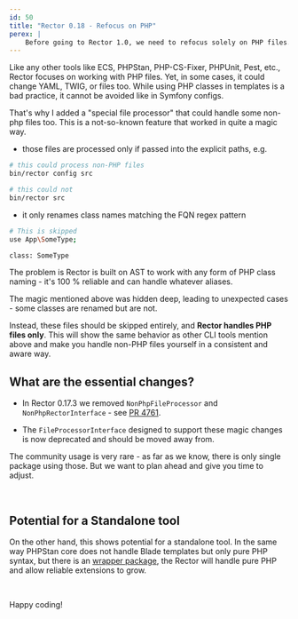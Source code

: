 ```yaml
---
id: 50
title: "Rector 0.18 - Refocus on PHP"
perex: |
    Before going to Rector 1.0, we need to refocus solely on PHP files. In this release, we're leaving a not-so-well-known feature that could handle some changes in configs and templates.
---
```


Like any other tools like ECS, PHPStan, PHP-CS-Fixer, PHPUnit, Pest, etc., Rector focuses on working with PHP files.
Yet, in some cases, it could change YAML, TWIG, or files too. While using PHP classes in templates is a bad practice, it cannot be avoided like in Symfony configs.

That's why I added a "special file processor" that could handle some non-php files too. This is a not-so-known feature that worked in quite a magic way.

* those files are processed only if passed into the explicit paths, e.g.

```bash
# this could process non-PHP files
bin/rector config src

# this could not
bin/rector src
```

* it only renames class names matching the FQN regex pattern

```bash
# This is skipped
use App\SomeType;

class: SomeType
```

The problem is Rector is built on AST to work with any form of PHP class naming - it's 100 % reliable and can handle whatever aliases.

The magic mentioned above was hidden deep, leading to unexpected cases - some classes are renamed but are not.

Instead, these files should be skipped entirely, and **Rector handles PHP files only**. This will show the same behavior as other CLI tools mention above and make you handle non-PHP files yourself in a consistent and aware way.

## What are the essential changes?

* In Rector 0.17.3 we removed `NonPhpFileProcessor` and `NonPhpRectorInterface` - see [PR 4761](https://github.com/rectorphp/rector-src/pull/4761).

* The `FileProcessorInterface` designed to support these magic changes is now deprecated and should be moved away from.

The community usage is very rare - as far as we know, there is only single package using those. But we want to plan ahead and give you time to adjust.

<br>

## Potential for a Standalone tool

On the other hand, this shows potential for a standalone tool. In the same way PHPStan core does not handle Blade templates but only pure PHP syntax, but there is an [wrapper package](https://github.com/TomasVotruba/bladestan), the Rector will handle pure PHP and allow reliable extensions to grow.

<br>

Happy coding!
